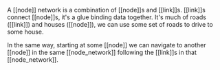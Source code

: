 A [[node]] network is a combination of [[node]]s and [[link]]s.
[[link]]s connect [[node]]s, it's a glue binding data together.
It's much of roads ([[link]]) and houses ([[node]]), we can use some set of roads to drive to some house.

In the same way, starting at some [[node]] we can navigate to another [[node]] in the same [[node_network]] following the [[link]]s in that [[node_network]].